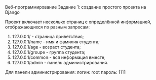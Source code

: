 Веб-программирование
Задание 1: создание простого проекта на Django

Проект включает несколько страниц с определённой информацией, отображающихся по разным запросам:
1) 127.0.0.1/ - страница приветствия;
2) 127.0.0.1/name - имя и фамилия студента;
3) 127.0.0.1/age - возраст студента;
4) 127.0.0.1/groupe - группа студента;
5) 127.0.0.1/common - вся информация вместе;
6) 127.0.0.1/admin - панель администрирования.

Для панели администрирования:
логин: root
пароль: 1111
